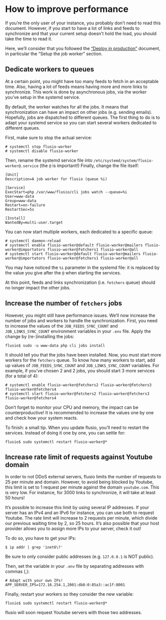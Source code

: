 # How to improve performance

If you’re the only user of your instance, you probably don’t need to read this
document. However, if you start to have a lot of links and feeds to synchronize
and that your current setup doesn't hold the load, you should take the time to
read it.

Here, we’ll consider that you followed the [“Deploy in production”](/docs/production.md)
document, in particular the “Setup the job worker” section.

## Dedicate workers to queues

At a certain point, you might have too many feeds to fetch in an acceptable
time. Also, having a lot of feeds means having more and more links to
synchronize. This work is done by asynchronous jobs, via the worker you’ve
setup in the systemd service.

By default, the worker watches for all the jobs. It means that synchronization
can have an impact on other jobs (e.g. sending emails). Hopefully, jobs are
dispatched to different queues. The first thing to do is to adapt your systemd
service so you can start several workers dedicated to different queues.

First, make sure to stop the actual service:

```console
# systemctl stop flusio-worker
# systemctl disable flusio-worker
```

Then, rename the systemd service file into `/etc/systemd/system/flusio-worker@.service`
(the `@` is important!) Finally, change the file itself:

```systemd
[Unit]
Description=A job worker for flusio (queue %i)

[Service]
ExecStart=php /var/www/flusio/cli jobs watch --queue=%i
User=www-data
Group=www-data
Restart=on-failure
RestartSec=5s

[Install]
WantedBy=multi-user.target
```

You can now start multiple workers, each dedicated to a specific queue:

```console
# systemctl daemon-reload
# systemctl enable flusio-worker@default flusio-worker@mailers flusio-worker@importators flusio-worker@fetchers1 flusio-worker@all
# systemctl start flusio-worker@default flusio-worker@mailers flusio-worker@importators flusio-worker@fetchers1 flusio-worker@all
```

You may have noticed the `%i` parameter in the systemd file: it is replaced by
the value you give after the `@` when starting the services.

At this point, feeds and links synchronization (i.e. `fetchers` queue) should
no longer impact the other jobs.

## Increase the number of `fetchers` jobs

However, you might still have performance issues. We’ll now increase the number
of jobs and workers to handle the synchronization. First, you need to increase
the values of the `JOB_FEEDS_SYNC_COUNT` and `JOB_LINKS_SYNC_COUNT` environment
variables in your `.env` file. Apply the change by (re-)installing the jobs:

```console
flusio$ sudo -u www-data php cli jobs install
```

It should tell you that the jobs have been installed. Now, you must start more
workers for the `fetchers` queue. To know how many workers to start, add up
values of `JOB_FEEDS_SYNC_COUNT` and `JOB_LINKS_SYNC_COUNT` variables. For
example, if you’ve chosen 2 and 2 jobs, you should start 3 more services (for a
total of 4):

```console
# systemctl enable flusio-worker@fetchers2 flusio-worker@fetchers3 flusio-worker@fetchers4
# systemctl start flusio-worker@fetchers2 flusio-worker@fetchers3 flusio-worker@fetchers4
```

Don’t forget to monitor your CPU and memory, the impact can be counterproductive!
It is recommended to increase the values one by one and check how your system
reacts.

To finish: a small tip. When you update flusio, you’ll need to restart the
services. Instead of doing it one by one, you can settle for:

```console
flusio$ sudo systemctl restart flusio-worker@*
```

## Increase rate limit of requests against Youtube domain

In order to not DDoS external servers, flusio limits the number of requests to
25 per minute and domain. However, to avoid being blocked by Youtube, this
limit is set to 1 request per minute against the domain `youtube.com`. This is
very low. For instance, for 3000 links to synchronize, it will take at least 50
hours!

It’s possible to increase this limit by using several IP addresses. If your
server has an IPv4 and an IPv6 for instance, you can use both to request
Youtube. The rate limit will increase to 2 requests per minute, which divide
our previous waiting time by 2, so 25 hours. It’s also possible that your host
provider allows you to assign more IPs to your server, check it out!

To do so, you have to get your IPs:

```console
$ ip addr | grep 'inet6\?'
```

Be sure to only consider public addresses (e.g. `127.0.0.1` is NOT public).

Then, set the variable in your `.env` file by separating addresses with commas
(,):

```dotenv
# Adapt with your own IPs!
APP_SERVER_IPS=172.16.254.1,2001:db8:0:85a3::ac1f:8001
```

Finally, restart your workers so they consider the new variable:

```console
flusio$ sudo systemctl restart flusio-worker@*
```

flusio will soon request Youtube servers with those two addresses.
